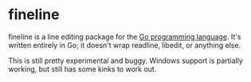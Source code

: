 fineline
========

fineline is a line editing package for the [Go programming language](http://golang.org).
It's written entirely in Go; it doesn't wrap readline, libedit, or anything else.

This is still pretty experimental and buggy. Windows support is partially
working, but still has some kinks to work out.
